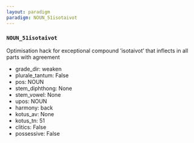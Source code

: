 ```yaml
---
layout: paradigm
paradigm: NOUN_51isotaivot
---
```

### ` NOUN_51isotaivot `

Optimisation hack for exceptional compound ’isotaivot’ that inflects in all parts with agreement
* grade_dir: weaken
* plurale_tantum: False
* pos: NOUN
* stem_diphthong: None
* stem_vowel: None
* upos: NOUN
* harmony: back
* kotus_av: None
* kotus_tn: 51
* clitics: False
* possessive: False
